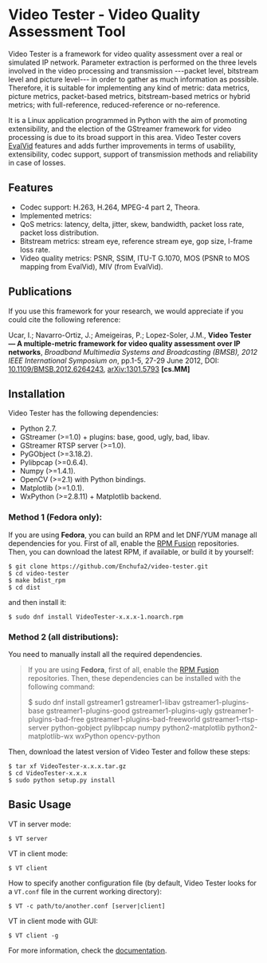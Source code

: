 # Video Tester - Video Quality Assessment Tool

Video Tester is a framework for video quality assessment over a real or simulated IP network. Parameter extraction is performed on the three levels involved in the video processing and transmission ---packet level, bitstream level and picture level--- in order to gather as much information as possible. Therefore, it is suitable for implementing any kind of metric: data metrics, picture metrics, packet-based metrics, bitstream-based metrics or hybrid metrics; with full-reference, reduced-reference or no-reference.

It is a Linux application programmed in Python with the aim of promoting extensibility, and the election of the GStreamer framework for video processing is due to its broad support in this area. Video Tester covers [EvalVid](http://www.tkn.tu-berlin.de/research/evalvid/) features and adds further improvements in terms of usability, extensibility, codec support, support of transmission methods and reliability in case of losses.

## Features

* Codec support: H.263, H.264, MPEG-4 part 2, Theora.
* Implemented metrics:
 * QoS metrics: latency, delta, jitter, skew, bandwidth, packet loss rate, packet loss distribution.
 * Bitstream metrics: stream eye, reference stream eye, gop size, I-frame loss rate.
 * Video quality metrics: PSNR, SSIM, ITU-T G.1070, MOS (PSNR to MOS mapping from EvalVid), MIV (from EvalVid).

## Publications

If you use this framework for your research, we would appreciate if you could cite the following reference:

  Ucar, I.; Navarro-Ortiz, J.; Ameigeiras, P.; Lopez-Soler, J.M., **Video Tester — A multiple-metric framework for video quality assessment over IP networks**, *Broadband Multimedia Systems and Broadcasting (BMSB), 2012 IEEE International Symposium on*, pp.1-5, 27-29 June 2012, DOI: [10.1109/BMSB.2012.6264243](http://dx.doi.org/10.1109/BMSB.2012.6264243), [arXiv:1301.5793](http://arxiv.org/abs/1301.5793) **[cs.MM]**

## Installation

Video Tester has the following dependencies:

* Python 2.7.
* GStreamer (>=1.0) + plugins: base, good, ugly, bad, libav.
* GStreamer RTSP server (>=1.0).
* PyGObject (>=3.18.2).
* Pylibpcap (>=0.6.4).
* Numpy (>=1.4.1).
* OpenCV (>=2.1) with Python bindings.
* Matplotlib (>=1.0.1).
* WxPython (>=2.8.11) + Matplotlib backend.

### Method 1 (Fedora only):

If you are using **Fedora**, you can build an RPM and let DNF/YUM manage all dependencies for you. First of all, enable the [RPM Fusion](http://rpmfusion.org) repositories. Then, you can download the latest RPM, if available, or build it by yourself:

    $ git clone https://github.com/Enchufa2/video-tester.git
    $ cd video-tester
    $ make bdist_rpm
    $ cd dist

and then install it:

    $ sudo dnf install VideoTester-x.x.x-1.noarch.rpm

### Method 2 (all distributions):

You need to manually install all the required dependencies.

> If you are using **Fedora**, first of all, enable the [RPM Fusion](http://rpmfusion.org) repositories. Then, these dependencies can be installed with the following command:
>
> 	$ sudo dnf install gstreamer1 gstreamer1-libav gstreamer1-plugins-base gstreamer1-plugins-good gstreamer1-plugins-ugly gstreamer1-plugins-bad-free gstreamer1-plugins-bad-freeworld gstreamer1-rtsp-server python-gobject pylibpcap numpy python2-matplotlib python2-matplotlib-wx wxPython opencv-python

Then, download the latest version of Video Tester and follow these steps:

    $ tar xf VideoTester-x.x.x.tar.gz
    $ cd VideoTester-x.x.x
    $ sudo python setup.py install

## Basic Usage

VT in server mode:

	$ VT server

VT in client mode:

	$ VT client

How to specify another configuration file (by default, Video Tester looks for a `VT.conf` file in the current working directory):

	$ VT -c path/to/another.conf [server|client]

VT in client mode with GUI:

	$ VT client -g

For more information, check the [documentation](http://enchufa2.github.io/video-tester/).
